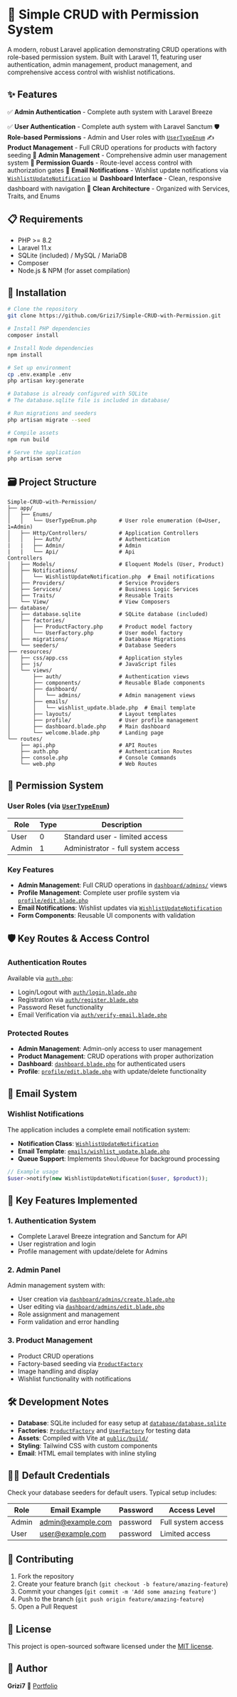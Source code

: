# 🚀 Simple CRUD with Permission System

A modern, robust Laravel application demonstrating CRUD operations with role-based permission system. Built with Laravel 11, featuring user authentication, admin management, product management, and comprehensive access control with wishlist notifications.

## ✨ Features

✅ **Admin Authentication** - Complete auth system with Laravel Breeze

✅ **User Authentication** - Complete auth system with Laravel Sanctum
🛡️ **Role-based Permissions** - Admin and User roles with [`UserTypeEnum`](app/Enums/UserTypeEnum.php)
✍️ **Product Management** - Full CRUD operations for products with factory seeding
👥 **Admin Management** - Comprehensive admin user management system
🔐 **Permission Guards** - Route-level access control with authorization gates
📧 **Email Notifications** - Wishlist update notifications via [`WishlistUpdateNotification`](app/Notifications/WishlistUpdateNotification.php)
📊 **Dashboard Interface** - Clean, responsive dashboard with navigation
🎯 **Clean Architecture** - Organized with Services, Traits, and Enums

## 📋 Requirements

- PHP >= 8.2
- Laravel 11.x
- SQLite (included) / MySQL / MariaDB
- Composer
- Node.js & NPM (for asset compilation)

## 💾 Installation

```bash
# Clone the repository
git clone https://github.com/Grizi7/Simple-CRUD-with-Permission.git

# Install PHP dependencies
composer install

# Install Node dependencies
npm install

# Set up environment
cp .env.example .env
php artisan key:generate

# Database is already configured with SQLite
# The database.sqlite file is included in database/

# Run migrations and seeders
php artisan migrate --seed

# Compile assets
npm run build

# Serve the application
php artisan serve
```

## 🗃️ Project Structure

```
Simple-CRUD-with-Permission/
├── app/
│   ├── Enums/
│   │   └── UserTypeEnum.php       # User role enumeration (0=User, 1=Admin)
│   ├── Http/Controllers/          # Application Controllers
│   │   ├── Auth/                  # Authentication
|   |   ├── Admin/                 # Admin
|   |   └── Api/                   # Api
Controllers
│   ├── Models/                    # Eloquent Models (User, Product)
│   ├── Notifications/
│   │   └── WishlistUpdateNotification.php  # Email notifications
│   ├── Providers/                 # Service Providers
│   ├── Services/                  # Business Logic Services
│   ├── Traits/                    # Reusable Traits
│   └── View/                      # View Composers
├── database/
│   ├── database.sqlite            # SQLite database (included)
│   ├── factories/
│   │   ├── ProductFactory.php     # Product model factory
│   │   └── UserFactory.php        # User model factory
│   ├── migrations/                # Database Migrations
│   └── seeders/                   # Database Seeders
├── resources/
│   ├── css/app.css                # Application styles
│   ├── js/                        # JavaScript files
│   └── views/
│       ├── auth/                  # Authentication views
│       ├── components/            # Reusable Blade components
│       ├── dashboard/
│       │   └── admins/            # Admin management views
│       ├── emails/
│       │   └── wishlist_update.blade.php  # Email template
│       ├── layouts/               # Layout templates
│       ├── profile/               # User profile management
│       ├── dashboard.blade.php    # Main dashboard
│       └── welcome.blade.php      # Landing page
└── routes/
    ├── api.php                    # API Routes
    ├── auth.php                   # Authentication Routes
    ├── console.php                # Console Commands
    └── web.php                    # Web Routes

```

## 🔐 Permission System

### User Roles (via [`UserTypeEnum`](app/Enums/UserTypeEnum.php))
| Role  | Type | Description                           |
|-------|------|---------------------------------------|
| User  | 0    | Standard user - limited access       |
| Admin | 1    | Administrator - full system access   |

### Key Features
- **Admin Management**: Full CRUD operations in [`dashboard/admins/`](resources/views/dashboard/admins/) views
- **Profile Management**: Complete user profile system via [`profile/edit.blade.php`](resources/views/profile/edit.blade.php)
- **Email Notifications**: Wishlist updates via [`WishlistUpdateNotification`](app/Notifications/WishlistUpdateNotification.php)
- **Form Components**: Reusable UI components with validation

## 🛡️ Key Routes & Access Control

### Authentication Routes
Available via [`auth.php`](routes/auth.php):
- Login/Logout with [`auth/login.blade.php`](resources/views/auth/login.blade.php)
- Registration via [`auth/register.blade.php`](resources/views/auth/register.blade.php)
- Password Reset functionality
- Email Verification via [`auth/verify-email.blade.php`](resources/views/auth/verify-email.blade.php)

### Protected Routes
- **Admin Management**: Admin-only access to user management
- **Product Management**: CRUD operations with proper authorization
- **Dashboard**: [`dashboard.blade.php`](resources/views/dashboard.blade.php) for authenticated users
- **Profile**: [`profile/edit.blade.php`](resources/views/profile/edit.blade.php) with update/delete functionality

## 📧 Email System

### Wishlist Notifications
The application includes a complete email notification system:

- **Notification Class**: [`WishlistUpdateNotification`](app/Notifications/WishlistUpdateNotification.php)
- **Email Template**: [`emails/wishlist_update.blade.php`](resources/views/emails/wishlist_update.blade.php)
- **Queue Support**: Implements `ShouldQueue` for background processing

```php
// Example usage
$user->notify(new WishlistUpdateNotification($user, $product));
```

## 🚀 Key Features Implemented

### 1. Authentication System
- Complete Laravel Breeze integration and Sanctum for API
- User registration and login
- Profile management with update/delete for Admins

### 2. Admin Panel
Admin management system with:
- User creation via [`dashboard/admins/create.blade.php`](resources/views/dashboard/admins/create.blade.php)
- User editing via [`dashboard/admins/edit.blade.php`](resources/views/dashboard/admins/edit.blade.php)
- Role assignment and management
- Form validation and error handling

### 3. Product Management
- Product CRUD operations
- Factory-based seeding via [`ProductFactory`](database/factories/ProductFactory.php)
- Image handling and display
- Wishlist functionality with notifications

## 🛠️ Development Notes

- **Database**: SQLite included for easy setup at [`database/database.sqlite`](database/database.sqlite)
- **Factories**: [`ProductFactory`](database/factories/ProductFactory.php) and [`UserFactory`](database/factories/UserFactory.php) for testing data
- **Assets**: Compiled with Vite at [`public/build/`](public/build/)
- **Styling**: Tailwind CSS with custom components
- **Email**: HTML email templates with inline styling

## 🧑‍💻 Default Credentials

Check your database seeders for default users. Typical setup includes:

| Role    | Email Example         | Password | Access Level        |
|---------|----------------------|----------|---------------------|
| Admin   | admin@example.com    | password | Full system access  |
| User    | user@example.com     | password | Limited access      |

## 🤝 Contributing

1. Fork the repository
2. Create your feature branch (`git checkout -b feature/amazing-feature`)
3. Commit your changes (`git commit -m 'Add some amazing feature'`)
4. Push to the branch (`git push origin feature/amazing-feature`)
5. Open a Pull Request

## 📄 License

This project is open-sourced software licensed under the [MIT license](https://opensource.org/licenses/MIT).

## 👤 Author

**Grizi7**
🔗 [Portfolio](https://grizi7.com)
